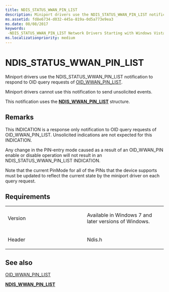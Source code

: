 ```yaml
---
title: NDIS_STATUS_WWAN_PIN_LIST
description: Miniport drivers use the NDIS_STATUS_WWAN_PIN_LIST notification to respond to OID query requests of OID_WWAN_PIN_LIST. Miniport drivers cannot use this notification to send unsolicited events.This notification uses the NDIS_WWAN_PIN_LIST structure.
ms.assetid: fd8e6734-d032-445a-819a-0d5a773e9ea3
ms.date: 08/08/2017
keywords: 
 -NDIS_STATUS_WWAN_PIN_LIST Network Drivers Starting with Windows Vista
ms.localizationpriority: medium
---
```


# NDIS\_STATUS\_WWAN\_PIN\_LIST


Miniport drivers use the NDIS\_STATUS\_WWAN\_PIN\_LIST notification to respond to OID query requests of [OID\_WWAN\_PIN\_LIST](oid-wwan-pin-list.md).

Miniport drivers cannot use this notification to send unsolicited events.

This notification uses the [**NDIS\_WWAN\_PIN\_LIST**](/windows-hardware/drivers/ddi/ndiswwan/ns-ndiswwan-_ndis_wwan_pin_list) structure.

Remarks
-------

This INDICATION is a response only notification to OID query requests of OID\_WWAN\_PIN\_LIST. Unsolicited indications are not expected for this INDICATION.

Any change in the PIN-entry mode caused as a result of an OID\_WWAN\_PIN enable or disable operation will not result in an NDIS\_STATUS\_WWAN\_PIN\_LIST INDICATION.

Note that the current PinMode for all of the PINs that the device supports must be updated to reflect the current state by the miniport driver on each query request.

Requirements
------------

<table>
<colgroup>
<col width="50%" />
<col width="50%" />
</colgroup>
<tbody>
<tr class="odd">
<td><p>Version</p></td>
<td><p>Available in Windows 7 and later versions of Windows.</p></td>
</tr>
<tr class="even">
<td><p>Header</p></td>
<td>Ndis.h</td>
</tr>
</tbody>
</table>

## See also


[OID\_WWAN\_PIN\_LIST](oid-wwan-pin-list.md)

[**NDIS\_WWAN\_PIN\_LIST**](/windows-hardware/drivers/ddi/ndiswwan/ns-ndiswwan-_ndis_wwan_pin_list)

 

